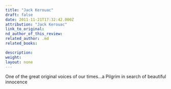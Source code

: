 ```yaml
---
title: "Jack Kerouac"
draft: false
date: 2011-11-21T17:32:42.000Z
attribution: "Jack Kerouac"
link_to_original:
nd_author_of_this_review:
related_author: .md
related_books:

description:
weight:
layout: none
---
```

One of the great original voices of our times...a Pilgrim in search of beautiful innocence

